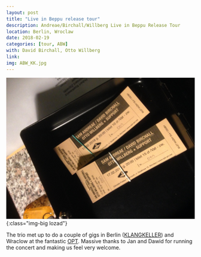 ```yaml
---
layout: post
title: "Live in Beppu release tour"
description: Andreae/Birchall/Willberg Live in Beppu Release Tour
location: Berlin, Wroclaw
date: 2018-02-19
categories: [tour, ABW]
with: David Birchall, Otto Willberg
link:
img: ABW_KK.jpg
---
```


![ABW Wraclow](/assets/img/ABW_poland.jpg){:class="img-big lozad"}

The trio met up to do a couple of gigs in Berlin ([KLANGKELLER](http://www.klangkeller.net)) and Wraclow at the fantastic [OPT](https://opt-art.net/wydarzenia-muzyczne/sam-andreae-david-birchall-otto-willberg/). Massive thanks to Jan and Dawid for running the concert and making us feel very welcome.